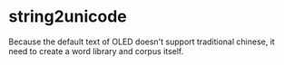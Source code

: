 # string2unicode
 Because the default text of OLED doesn't support traditional chinese, it need to create a word library and corpus itself.
